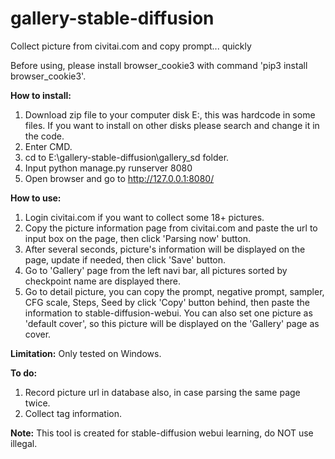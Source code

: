 # gallery-stable-diffusion
Collect picture from civitai.com and copy prompt... quickly

Before using, please install browser_cookie3 with command 'pip3 install browser_cookie3'.

**How to install:**
1. Download zip file to your computer disk E:, this was hardcode in some files. If you want to install on other disks please search and change it in the code.
2. Enter CMD.
3. cd to E:\gallery-stable-diffusion\gallery_sd folder.
4. Input python manage.py runserver 8080
5. Open browser and go to http://127.0.0.1:8080/

**How to use:**
1. Login civitai.com if you want to collect some 18+ pictures.
2. Copy the picture information page from civitai.com and paste the url to input box on the page, then click 'Parsing now' button.
3. After several seconds, picture's information will be displayed on the page, update if needed, then click 'Save' button.
4. Go to 'Gallery' page from the left navi bar, all pictures sorted by checkpoint name are displayed there.
5. Go to detail picture, you can copy the prompt, negative prompt, sampler, CFG scale, Steps, Seed by click 'Copy' button behind, then paste the information to stable-diffusion-webui. You can also set one picture as 'default cover', so this picture will be displayed on the 'Gallery' page as cover.

**Limitation:**
Only tested on Windows.

**To do:**
1. Record picture url in database also, in case parsing the same page twice.
2. Collect tag information.

**Note:**
This tool is created for stable-diffusion webui learning, do NOT use illegal.
